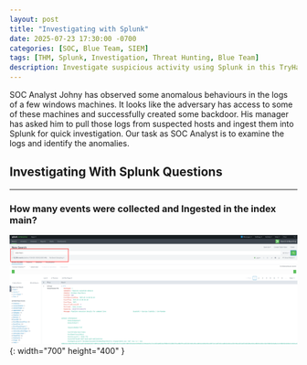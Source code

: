 ```yaml
---
layout: post
title: "Investigating with Splunk"
date: 2025-07-23 17:30:00 -0700
categories: [SOC, Blue Team, SIEM]
tags: [THM, Splunk, Investigation, Threat Hunting, Blue Team]
description: Investigate suspicious activity using Splunk in this TryHackMe room. Learn how to analyze logs, detect anomalies, and uncover attacker behavior in a realistic SOC environment.
---
```


SOC Analyst Johny has observed some anomalous behaviours in the logs of a few windows machines. It looks like the adversary has access to some of these machines and successfully created some backdoor. His manager has asked him to pull those logs from suspected hosts and ingest them into Splunk for quick investigation. Our task as SOC Analyst is to examine the logs and identify the anomalies.

## Investigating With Splunk Questions

---

### How many events were collected and Ingested in the index main?

![Desktop View](/assets/img/Splunk_IV/1.png){: width="700" height="400" }

